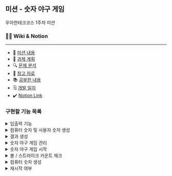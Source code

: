 ## 미션 - 숫자 야구 게임

우아한테크코스 1주차 미션

### 💁‍♂️ Wiki & Notion 

---
- 📌 [미션 내용](https://github.com/maprk/java-baseball-precourse/wiki/Mission-Contents)
- 📅 [과제 계획](https://github.com/maprk/java-baseball-precourse/wiki/Plan-List)
- 🔍 [문제 분석](https://github.com/maprk/java-baseball-precourse/wiki/Problem-Analysis)
- 📎 [참고 자료](https://github.com/maprk/java-baseball-precourse/wiki/Reference)
- 📚 [공부한 내용](https://github.com/maprk/java-baseball-precourse/wiki/Study)
- 🗒 [개발 일지](https://github.com/maprk/java-baseball-precourse/progress)
- ✔️ [Notion Link](https://tricolor-silk-b6e.notion.site/woowacourse-cd272b35cbfc448d88a47d1a338fee14)

### 구현할 기능 목록

<details>
<summary>입출력 기능</summary>

```
사용자 숫자 및 재시작 여부 숫자들을 입력하거나, Exception 메시지 혹은 Notification 메시지를 담고 있는 클래스이다.
```

- [Input Class](https://github.com/maprk/java-baseball-precourse/tree/main/src/main/java/com/io/Input)
- [Output Class](https://github.com/maprk/java-baseball-precourse/tree/main/src/main/java/com/io/Output)

</div>
</details>

<details>
<summary>컴퓨터 숫자 및 사용자 숫자 생성</summary>

```
컴퓨터 숫자(랜덤)를 생성 하고, 사용자 숫자에 대한 검증 및 타입 변환이 이루어지는 클래스이다.
```

- [BaseballFactory](https://github.com/maprk/java-baseball-precourse/tree/main/src/main/java/com/model/BaseballFactory)

</div>
</details>

<details>
<summary>결과 생성</summary>

```
최종적으로 볼 개수, 스트라이크 개수 등 원래의 값에 요구사항에 맞는 값으로 변환이 이루어지는 클래스이다.
```

- [Result](https://github.com/maprk/java-baseball-precourse/tree/main/src/main/java/com/model/Result)

</div>
</details>

<details>
<summary>숫자 야구 게임 관리</summary>

```
최초로 게임이 시작되는 곳, 그리고 재시작 여부를 판단하는 클래스이다.
```

- [BaseballGameManager](https://github.com/maprk/java-baseball-precourse/tree/main/src/main/java/baseball/BaseballGameManager)

</div>
</details>

<details>
<summary>숫자 야구 게임 시작</summary>

```
BaseballGameManager에서 게임이 시작되면 게임의 Service는 이곳에서 이루어진다.
```

- [BaseballGame](https://github.com/maprk/java-baseball-precourse/tree/main/src/main/java/baseball/BaseballGame)

</div>
</details>


<details>
<summary>볼 / 스트라이크 카운트 체크</summary>

```
볼 / 카운트 개수를 체크하는 클래스다.
```

- [CheckBaseballNumbers](https://github.com/maprk/java-baseball-precourse/tree/main/src/main/java/baseball/CheckBaseballNumbers)

</div>
</details>


<details>
<summary>컴퓨터 숫자 생성</summary>

```
Factory에는 사용자 숫자 및 컴퓨터 숫자를 생성하는 곳이 같이 있기때문에 컴퓨터 숫자만 만드는 클래스이다.
```

- [Computer](https://github.com/maprk/java-baseball-precourse/tree/main/src/main/java/baseball/Computer)

</div>
</details>


<details>
<summary>재시작 여부</summary>

```
재시작 여부를 판단하는 클래스이다. (입력 값에 대한 검증)
```

- [RestartFlag](https://github.com/maprk/java-baseball-precourse/tree/main/src/main/java/baseball/RestartFlag)

</div>
</details>